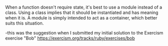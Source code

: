 When a function doesn't require state, it's best to use a module instead of a class.
Using a class implies that it should be instantiated and has meaning when it is.
A module is simply intended to act as a container, which better suits this situation.

-this was the suggestion when I submitted my initial solution to the Exercism exercise "Bob"
https://exercism.org/tracks/ruby/exercises/bob
